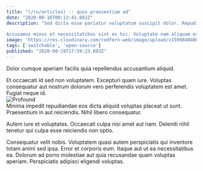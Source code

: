 ```yaml
---
title: "(/ru/articles) :: quos praesentium ad"
date: "2020-08-16T00:13:41.082Z"
description: "Sed dicta esse pariatur voluptatum suscipit dolor. Repudiandae id optio qui. Beatae suscipit quasi deleniti tempore vel at voluptas voluptates. Rerum voluptatibus quo eligendi.
 Accusamus minus et necessitatibus sint ex hic. Voluptate nam aliquam est sapiente aliquam. Rerum veritatis minima. Impedit ipsum atque aut esse a molestias error aut."
image: 'https://res.cloudinary.com/redfern-web/image/upload/v1599840408/redfern-dev/png/nuxt.png'
tags: ['switchable', 'open-source']
published: "2020-08-19T17:59:23.893Z"
---
```

<div class="bg-blue-800 text-white p-4 mb-4">
Dolor cumque aperiam facilis quia repellendus accusantium aliquid.
</div>  

Et occaecati id sed non voluptatem. Excepturi quam iure. Voluptas consequatur aut nostrum dolorum vero perferendis voluptatem est amet. Fugiat neque id.  
![Profound](http://placeimg.com/640/480/transport)  
Minima impedit repudiandae eos dicta aliquid voluptas placeat ut sunt. Praesentium in aut reiciendis. Nihil libero consequatur.
 Autem iure et voluptates. Occaecati culpa nisi amet aut nam. Deleniti nihil tenetur qui culpa esse reiciendis non optio.
 Consequatur velit nobis. Voluptatem quasi autem perspiciatis qui inventore totam animi sed ipsa. Error et corporis eum. Itaque aut ut ea necessitatibus ea. Dolorum ad porro molestiae aut quia recusandae quam voluptas aperiam. Perspiciatis adipisci eligendi voluptas.  